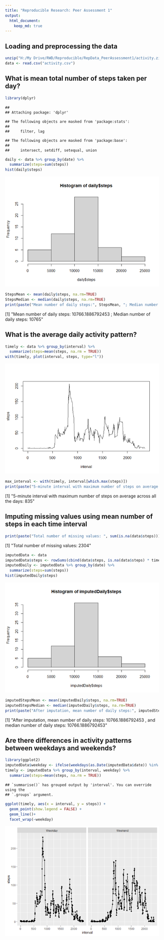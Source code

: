 ```yaml
---
title: "Reproducible Research: Peer Assessment 1"
output: 
  html_document:
    keep_md: true
---
```



## Loading and preprocessing the data

```r
unzip("H:/My Drive/RWD/Reproducible/RepData_PeerAssessment1/activity.zip")
data <- read.csv("activity.csv")
```

## What is mean total number of steps taken per day?

```r
library(dplyr)
```

```
## 
## Attaching package: 'dplyr'
```

```
## The following objects are masked from 'package:stats':
## 
##     filter, lag
```

```
## The following objects are masked from 'package:base':
## 
##     intersect, setdiff, setequal, union
```

```r
daily <- data %>% group_by(date) %>%
  summarize(steps=sum(steps))
hist(daily$steps)
```

![](PA1_template_files/figure-html/unnamed-chunk-2-1.png)<!-- -->

```r
StepsMean <- mean(daily$steps, na.rm=TRUE)
StepsMedian <- median(daily$steps, na.rm=TRUE)
print(paste("Mean number of daily steps:", StepsMean, "; Median number of daily steps:", StepsMedian))
```

[1] "Mean number of daily steps: 10766.1886792453 ; Median number of daily steps: 10765"

## What is the average daily activity pattern?

```r
timely <- data %>% group_by(interval) %>%
  summarize(steps=mean(steps, na.rm = TRUE))
with(timely, plot(interval, steps, type="l"))
```

![](PA1_template_files/figure-html/unnamed-chunk-3-1.png)<!-- -->

```r
max_interval <- with(timely, interval[which.max(steps)])
print(paste("5-minute interval with maximum number of steps on average across all the days:", max_interval))
```

[1] "5-minute interval with maximum number of steps on average across all the days: 835"

## Imputing missing values using mean number of steps in each time interval

```r
print(paste("Total number of missing values: ", sum(is.na(data$steps))))
```

[1] "Total number of missing values:  2304"

```r
imputedData <- data
imputedData$steps <- rowSums(cbind(data$steps, is.na(data$steps) * timely$steps), na.rm=TRUE)
imputedDaily <- imputedData %>% group_by(date) %>%
  summarize(steps=sum(steps))
hist(imputedDaily$steps)
```

![](PA1_template_files/figure-html/unnamed-chunk-4-1.png)<!-- -->

```r
imputedStepsMean <- mean(imputedDaily$steps, na.rm=TRUE)
imputedStepsMedian <- median(imputedDaily$steps, na.rm=TRUE)
print(paste("After imputation, mean number of daily steps:", imputedStepsMean, ", and median number of daily steps:", imputedStepsMedian))
```

[1] "After imputation, mean number of daily steps: 10766.1886792453 , and median number of daily steps: 10766.1886792453"

## Are there differences in activity patterns between weekdays and weekends?

```r
library(ggplot2)
imputedData$weekday <- ifelse(weekdays(as.Date(imputedData$date)) %in% c("Saturday", "Sunday"), "Weekend", "Weekday")
timely <- imputedData %>% group_by(interval, weekday) %>%
  summarize(steps=mean(steps, na.rm = TRUE))
```

```
## `summarise()` has grouped output by 'interval'. You can override using the
## `.groups` argument.
```

```r
ggplot(timely, aes(x = interval, y = steps)) +
  geom_point(show.legend = FALSE) +
  geom_line()+
  facet_wrap(~weekday)
```

![](PA1_template_files/figure-html/unnamed-chunk-5-1.png)<!-- -->
